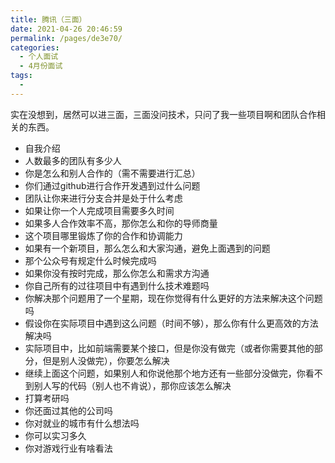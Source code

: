 ```yaml
---
title: 腾讯（三面）
date: 2021-04-26 20:46:59
permalink: /pages/de3e70/
categories:
  - 个人面试
  - 4月份面试
tags:
  - 
---
```

实在没想到，居然可以进三面，三面没问技术，只问了我一些项目啊和团队合作相关的东西。

- 自我介绍
- 人数最多的团队有多少人
- 你是怎么和别人合作的（需不需要进行汇总）
- 你们通过github进行合作开发遇到过什么问题
- 团队让你来进行分支合并是处于什么考虑
- 如果让你一个人完成项目需要多久时间
- 如果多人合作效率不高，那你怎么和你的导师商量
- 这个项目哪里锻炼了你的合作和协调能力
- 如果有一个新项目，那么怎么和大家沟通，避免上面遇到的问题
- 那个公众号有规定什么时候完成吗
- 如果你没有按时完成，那么你怎么和需求方沟通
- 你自己所有的过往项目中有遇到什么技术难题吗
- 你解决那个问题用了一个星期，现在你觉得有什么更好的方法来解决这个问题吗
- 假设你在实际项目中遇到这么问题（时间不够），那么你有什么更高效的方法解决吗
- 实际项目中，比如前端需要某个接口，但是你没有做完（或者你需要其他的部分，但是别人没做完），你要怎么解决
- 继续上面这个问题，如果别人和你说他那个地方还有一些部分没做完，你看不到别人写的代码（别人也不肯说），那你应该怎么解决
- 打算考研吗
- 你还面过其他的公司吗
- 你对就业的城市有什么想法吗
- 你可以实习多久
- 你对游戏行业有啥看法

